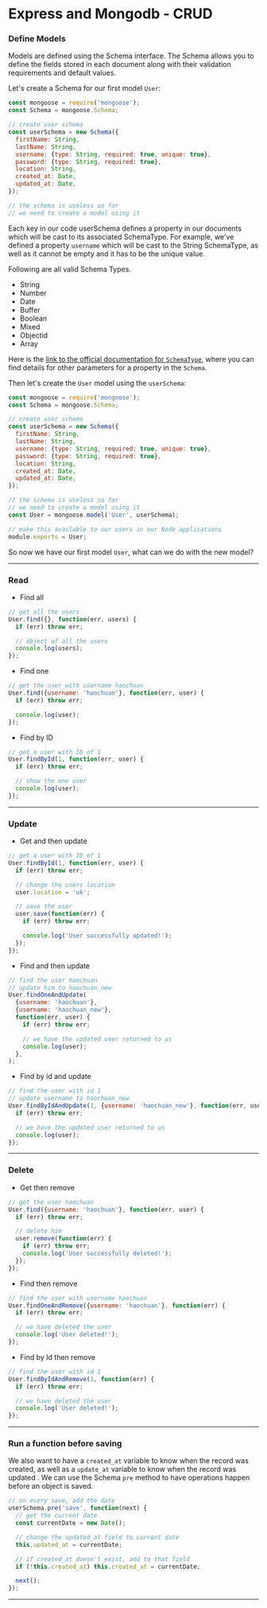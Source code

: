 # Express and Mongodb - CRUD

### Define Models

Models are defined using the Schema interface. The Schema allows you to define the fields stored in each document along with their validation requirements and default values.

Let's create a Schema for our first model `User`:

```js
const mongoose = require('mongoose');
const Schema = mongoose.Schema;

// create user schema
const userSchema = new Schema({
  firstName: String,
  lastName: String,
  username: {type: String, required: true, unique: true},
  password: {type: String, required: true},
  location: String,
  created_at: Date,
  updated_at: Date,
});

// the schema is useless so far
// we need to create a model using it
```

Each key in our code userSchema defines a property in our documents which will be cast to its associated SchemaType. For example, we've defined a property `username` which will be cast to the String SchemaType, as well as it cannot be empty and it has to be the unique value.

Following are all valid Schema Types.

* String
* Number
* Date
* Buffer
* Boolean
* Mixed
* Objectid
* Array

Here is the [link to the official documentation for `SchemaType`](http://mongoosejs.com/docs/schematypes.html), where you can find details for other parameters for a property in the `Schema`.

Then let's create the `User` model using the `userSchema`:

```js
const mongoose = require('mongoose');
const Schema = mongoose.Schema;

// create user schema
const userSchema = new Schema({
  firstName: String,
  lastName: String,
  username: {type: String, required: true, unique: true},
  password: {type: String, required: true},
  location: String,
  created_at: Date,
  updated_at: Date,
});

// the schema is useless so far
// we need to create a model using it
const User = mongoose.model('User', userSchema);

// make this available to our users in our Node applications
module.exports = User;
```

So now we have our first model `User`, what can we do with the new model?

---

### Read

* Find all

```js
// get all the users
User.find({}, function(err, users) {
  if (err) throw err;

  // object of all the users
  console.log(users);
});
```

* Find one

```js
// get the user with username haochuan
User.find({username: 'haochuan'}, function(err, user) {
  if (err) throw err;

  console.log(user);
});
```

* Find by ID

```js
// get a user with ID of 1
User.findById(1, function(err, user) {
  if (err) throw err;

  // show the one user
  console.log(user);
});
```

---

### Update

* Get and then update

```js
// get a user with ID of 1
User.findById(1, function(err, user) {
  if (err) throw err;

  // change the users location
  user.location = 'uk';

  // save the user
  user.save(function(err) {
    if (err) throw err;

    console.log('User successfully updated!');
  });
});
```

* Find and then update

```js
// find the user haochuan
// update him to haochuan_new
User.findOneAndUpdate(
  {username: 'haochuan'},
  {username: 'haochuan_new'},
  function(err, user) {
    if (err) throw err;

    // we have the updated user returned to us
    console.log(user);
  },
);
```

* Find by id and update

```js
// find the user with id 1
// update username to haochuan_new
User.findByIdAndUpdate(1, {username: 'haochuan_new'}, function(err, user) {
  if (err) throw err;

  // we have the updated user returned to us
  console.log(user);
});
```

---

### Delete

* Get then remove

```js
// get the user haochuan
User.find({username: 'haochuan'}, function(err, user) {
  if (err) throw err;

  // delete him
  user.remove(function(err) {
    if (err) throw err;
    console.log('User successfully deleted!');
  });
});
```

* Find then remove

```js
// find the user with username haochuan
User.findOneAndRemove({username: 'haochuan'}, function(err) {
  if (err) throw err;

  // we have deleted the user
  console.log('User deleted!');
});
```

* Find by Id then remove

```js
// find the user with id 1
User.findByIdAndRemove(1, function(err) {
  if (err) throw err;

  // we have deleted the user
  console.log('User deleted!');
});
```

---

### Run a function before saving

We also want to have a `created_at` variable to know when the record was created, as well as a `update_at` variable to know when the record was updated . We can use the Schema `pre` method to have operations happen before an object is saved.

```js
// on every save, add the date
userSchema.pre('save', function(next) {
  // get the current date
  const currentDate = new Date();

  // change the updated_at field to current date
  this.updated_at = currentDate;

  // if created_at doesn't exist, add to that field
  if (!this.created_at) this.created_at = currentDate;

  next();
});
```

---
